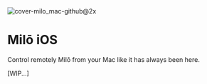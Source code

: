 <picture>
<img style="pointer-events:none"  alt="cover-milo_mac-github@2x" src="https://github.com/user-attachments/assets/b5907f49-818a-477f-8ba9-c96e4430c571" />
</picture>



# Milō iOS

Control remotely Milō from your Mac like it has always been here.

[WIP...]

